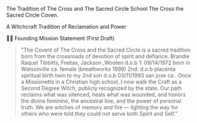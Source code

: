 The Tradition of The Cross and The Sacred Circle School The Cross the Sacred Circle Coven.

A Witchcraft Tradition of Reclamation and Power

🧙‍♀️ Founding Mission Statement (First Draft)

> "The Covent of The Cross and the Sacred Circle is a sacred tradition born from the crossroads of devotion of 
spirit and defiance.
  Brandie Raquel Tibbitts, Freitas, Jackson ,Wooten d.o.b 1: 09/14/1972 born in Watsonville ca. female (breathworks 1999)  2nd: d.o.b placenta spiritual birth  twin to my 2nd son d.o.b 03/11/1993 san jose ca .  Once a Missionette in a Christian high school, I now walk the Craft as a Second Degree Witch, publicly recognized by the state. Our path reclaims what was silenced, heals what was wounded, and honors the divine feminine, the ancestral line, and the power of personal truth. We are witches of memory and fire — lighting the way for others who were told they could not serve both Spirit and Self."

<!--
**wiccagoddessbrandie/wiccagoddessbrandie** is a ✨ _special_ ✨ repository because its `README.md` (this file) appears on your GitHub profile.

Here are some ideas to get you started:

- 🔭 I’m currently working on ...
- 🌱 I’m currently learning ...
- 👯 I’m looking to collaborate on ...
- 🤔 I’m looking for help with ...
- 💬 Ask me about ...
- 📫 How to reach me: ...
- 😄 Pronouns: ...
- ⚡ Fun fact: ...
-->
